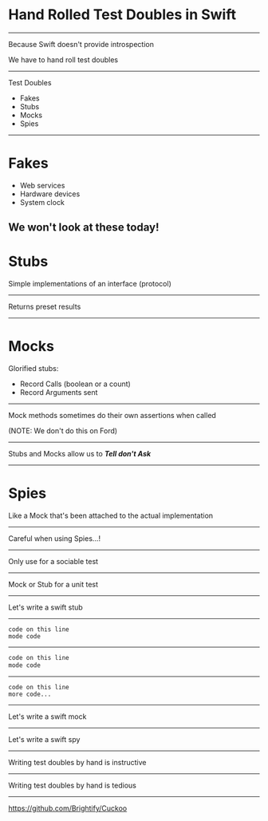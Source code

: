 # Hand Rolled Test Doubles in Swift

---

Because Swift doesn't provide introspection

We have to hand roll test doubles

---

Test Doubles

- Fakes
- Stubs
- Mocks
- Spies

---

# Fakes 

- Web services
- Hardware devices
- System clock 

We won't look at these today!
---

# Stubs

Simple implementations of an interface (protocol)

---

Returns preset results

---

# Mocks

Glorified stubs:

- Record Calls (boolean or a count)
- Record Arguments sent

---

Mock methods sometimes do their own assertions when called

(NOTE: We don't do this on Ford)

---

Stubs and Mocks allow us to _**Tell don't Ask**_

---

# Spies

Like a Mock that's been attached to the actual implementation

---

Careful when using Spies...!

---

Only use for a sociable test

---

Mock or Stub for a unit test

---

Let's write a swift stub

---

```
code on this line
mode code
```
---

```swift
code on this line
mode code
```


---

    code on this line
    more code...

---

Let's write a swift mock

--- 

Let's write a swift spy

---

Writing test doubles by hand is instructive

--- 

Writing test doubles by hand is tedious

---

https://github.com/Brightify/Cuckoo
